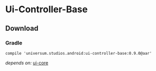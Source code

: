 Ui-Controller-Base
===============

## Download ##

### Gradle ###

    compile 'universum.studios.android:ui-controller-base:0.9.0@aar'

_depends on:_
[ui-core](https://github.com/universum-studios/android_ui/tree/master/library-core)